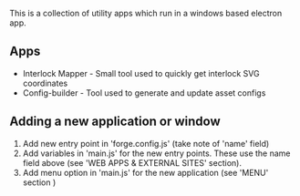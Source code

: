 This is a collection of utility apps which run in a windows based electron app.

## Apps
- Interlock Mapper - Small tool used to quickly get interlock SVG coordinates
- Config-builder - Tool used to generate and update asset configs
 



## Adding a new application or window

1.  Add new entry point in 'forge.config.js' (take note of 'name' field)
2.  Add variables in 'main.js' for the new entry points.  These use the name field above (see 'WEB APPS & EXTERNAL SITES' section).
3.  Add menu option in 'main.js' for the new application (see 'MENU' section )